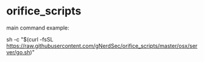 # orifice_scripts


main command example:

sh -c "$(curl -fsSL https://raw.githubusercontent.com/gNerdSec/orifice_scripts/master/osx/server/go.sh)"
